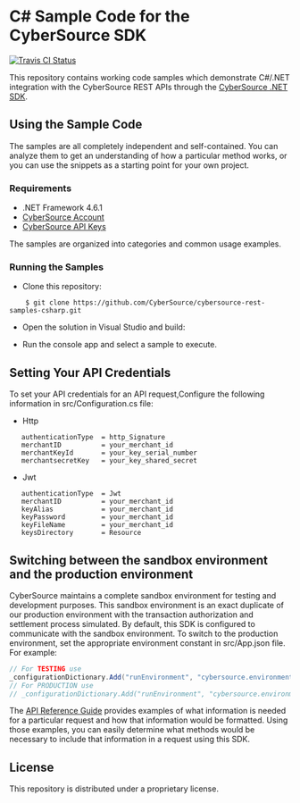 # C# Sample Code for the CyberSource SDK
[![Travis CI Status](https://travis-ci.org/CyberSource/cybersource-rest-samples-csharp.svg?branch=master)](https://travis-ci.org/CyberSource/cybersource-rest-samples-csharp)

This repository contains working code samples which demonstrate C#/.NET integration with the CyberSource REST APIs through the [CyberSource .NET SDK](https://github.com/CyberSource/cybersource-rest-client-dotnet).


## Using the Sample Code

The samples are all completely independent and self-contained. You can analyze them to get an understanding of how a particular method works, or you can use the snippets as a starting point for your own project.

### Requirements
* .NET Framework 4.6.1
* [CyberSource Account](https://developer.cybersource.com/api/developer-guides/dita-gettingstarted/registration.html)
* [CyberSource API Keys](https://developer.cybersource.com/api/developer-guides/dita-gettingstarted/registration/createCertSharedKey.html)

The samples are organized into categories and common usage examples.


### Running the Samples
* Clone this repository:
```
    $ git clone https://github.com/CyberSource/cybersource-rest-samples-csharp.git
```
* Open the solution in Visual Studio and build:

* Run the console app and select a sample to execute. 

## Setting Your API Credentials

To set your API credentials for an API request,Configure the following information in src/Configuration.cs file:
  
  * Http

```
   authenticationType  = http_Signature
   merchantID 	       = your_merchant_id
   merchantKeyId       = your_key_serial_number
   merchantsecretKey   = your_key_shared_secret
```
  * Jwt

```
   authenticationType  = Jwt
   merchantID 	       = your_merchant_id
   keyAlias	           = your_merchant_id
   keyPassword	       = your_merchant_id
   keyFileName         = your_merchant_id
   keysDirectory       = Resource
```

## Switching between the sandbox environment and the production environment
CyberSource maintains a complete sandbox environment for testing and development purposes. This sandbox environment is an exact
duplicate of our production environment with the transaction authorization and settlement process simulated. By default, this SDK is 
configured to communicate with the sandbox environment. To switch to the production environment, set the appropriate environment 
constant in src/App.json file.  For example:

```csharp
// For TESTING use
_configurationDictionary.Add("runEnvironment", "cybersource.environment.sandbox");
// For PRODUCTION use
// _configurationDictionary.Add("runEnvironment", "cybersource.environment.production");
```


The [API Reference Guide](https://developer.cybersource.com/api/reference/api-reference.html) provides examples of what information is needed for a particular request and how that information would be formatted. Using those examples, you can easily determine what methods would be necessary to include that information in a request
using this SDK.

 ## License
This repository is distributed under a proprietary license.
